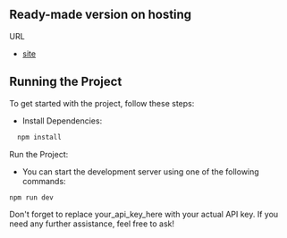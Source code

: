 ## Ready-made version on hosting

URL

- [site](https://animated-sidebar-nu.vercel.app/)

## Running the Project

To get started with the project, follow these steps:

- Install Dependencies:

```js
  npm install
```

Run the Project:

- You can start the development server using one of the following commands:

```js
npm run dev
```

Don't forget to replace your_api_key_here with your actual API key. If you need any further assistance, feel free to ask!
